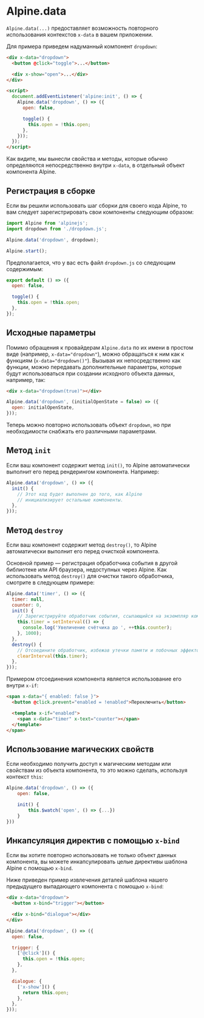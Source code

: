 # Alpine.data

`Alpine.data(...)` предоставляет возможность повторного использования контекстов `x-data` в вашем приложении.

Для примера приведем надуманный компонент `dropdown`:

```html
<div x-data="dropdown">
  <button @click="toggle">...</button>

  <div x-show="open">...</div>
</div>

<script>
  document.addEventListener('alpine:init', () => {
    Alpine.data('dropdown', () => ({
      open: false,

      toggle() {
        this.open = !this.open;
      },
    }));
  });
</script>
```

Как видите, мы вынесли свойства и методы, которые обычно определяются непосредственно внутри `x-data`, в отдельный объект компонента Alpine.

<a name="registering-from-a-bundle"></a>

## Регистрация в сборке

Если вы решили использовать шаг сборки для своего кода Alpine, то вам следует зарегистрировать свои компоненты следующим образом:

```js
import Alpine from 'alpinejs';
import dropdown from './dropdown.js';

Alpine.data('dropdown', dropdown);

Alpine.start();
```

Предполагается, что у вас есть файл `dropdown.js` со следующим содержимым:

```js
export default () => ({
  open: false,

  toggle() {
    this.open = !this.open;
  },
});
```

<a name="initial-parameters"></a>

## Исходные параметры

Помимо обращения к провайдерам `Alpine.data` по их имени в простом виде (например, `x-data="dropdown"`), можно обращаться к ним как к функциям (`x-data="dropdown()"`). Вызывая их непосредственно как функции, можно передавать дополнительные параметры, которые будут использоваться при создании исходного объекта данных, например, так:

```html
<div x-data="dropdown(true)"></div>
```

```js
Alpine.data('dropdown', (initialOpenState = false) => ({
  open: initialOpenState,
}));
```

Теперь можно повторно использовать объект `dropdown`, но при необходимости снабжать его различными параметрами.

<a name="init-functions"></a>

## Метод `init`

Если ваш компонент содержит метод `init()`, то Alpine автоматически выполнит его перед рендерингом компонента. Например:

```js
Alpine.data('dropdown', () => ({
  init() {
    // Этот код будет выполнен до того, как Alpine
    // инициализирует остальные компоненты.
  },
}));
```

<a name="destroy-functions"></a>

## Метод `destroy`

Если ваш компонент содержит метод `destroy()`, то Alpine автоматически выполнит его перед очисткой компонента.

Основной пример — регистрация обработчика события в другой библиотеке или API браузера, недоступных через Alpine.
Как использовать метод `destroy()` для очистки такого обработчика, смотрите в следующем примере:

```js
Alpine.data('timer', () => ({
  timer: null,
  counter: 0,
  init() {
    // Зарегистрируйте обработчик события, ссылающийся на экземпляр компонента
    this.timer = setInterval(() => {
      console.log('Увеличение счётчика до ', ++this.counter);
    }, 1000);
  },
  destroy() {
    // Отсоедините обработчик, избежав утечки памяти и побочных эффектов
    clearInterval(this.timer);
  },
}));
```

Примером отсоединения компонента является использование его внутри `x-if`:

```html
<span x-data="{ enabled: false }">
  <button @click.prevent="enabled = !enabled">Переключить</button>

  <template x-if="enabled">
    <span x-data="timer" x-text="counter"></span>
  </template>
</span>
```

<a name="using-magic-properties"></a>

## Использование магических свойств

Если необходимо получить доступ к магическим методам или свойствам из объекта компонента, то это можно сделать, используя контекст `this`:

```js
Alpine.data('dropdown', () => ({
    open: false,

    init() {
        this.$watch('open', () => {...})
    }
}))
```

<a name="encapsulating-directives-with-x-bind"></a>

## Инкапсуляция директив с помощью `x-bind`

Если вы хотите повторно использовать не только объект данных компонента, вы можете инкапсулировать целые директивы шаблона Alpine с помощью `x-bind`.

Ниже приведен пример извлечения деталей шаблона нашего предыдущего выпадающего компонента с помощью `x-bind`:

```html
<div x-data="dropdown">
  <button x-bind="trigger"></button>

  <div x-bind="dialogue"></div>
</div>
```

```js
Alpine.data('dropdown', () => ({
  open: false,

  trigger: {
    ['@click']() {
      this.open = !this.open;
    },
  },

  dialogue: {
    ['x-show']() {
      return this.open;
    },
  },
}));
```
